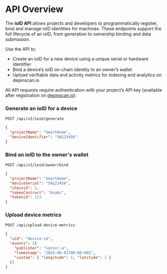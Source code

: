# API Overview

The **ioID API** allows projects and developers to programmatically register, bind and manage ioID identities for machines. These endpoints support the full lifecycle of an ioID, from generation to ownership binding and data submission.

Use the API to:

* Create an ioID for a new device using a unique serial or hardware identifier
* Bind a device’s ioID on-chain identity to an owner’s wallet
* Upload verifiable data and activity metrics for indexing and analytics on depinscan.io

All API requests require authentication with your project’s API key (available after registration on [depinscan.io](https://depinscan.io)).

### **Generate an ioID for a device**

```
POST /api/v1/ioid/generate
```

```json
{
  "projectName": "SmartHome",
  "deviceIdentifier": "SN123456"
}
```

### **Bind an ioID to the owner's wallet**

```
POST /api/v1/ioid/owner/bind
```

```json
{
  "projectName": "SmartHome",
  "deviceSerial": "SN123456",
  "chainid": 1,
  "tokenContract": "0xabc",
  "tokenid": 123
}
```

### **Upload device metrics**

```
POST /api/upload-device-metrics
```

```json
{
  "uid": "device-id",
  "events": [{
    "publisher": "sensor-a",
    "timestamp": "2024-06-01T00:00:00Z",
    "custom": { "longitude": 1, "latitude": 1 }
  }]
}
```
